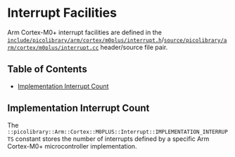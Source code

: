 # Interrupt Facilities
Arm Cortex-M0+ interrupt facilities are defined in the
[`include/picolibrary/arm/cortex/m0plus/interrupt.h`](https://github.com/apcountryman/picolibrary-arm-cortex-m0plus/blob/main/include/picolibrary/arm/cortex/m0plus/interrupt.h)/[`source/picolibrary/arm/cortex/m0plus/interrupt.cc`](https://github.com/apcountryman/picolibrary-arm-cortex-m0plus/blob/main/source/picolibrary/arm/cortex/m0plus/interrupt.cc)
header/source file pair.

## Table of Contents
- [Implementation Interrupt Count](#implementation-interrupt-count)

## Implementation Interrupt Count
The `::picolibrary::Arm::Cortex::M0PLUS::Interrupt::IMPLEMENTATION_INTERRUPTS` constant
stores the number of interrupts defined by a specific Arm Cortex-M0+ microcontroller
implementation.
